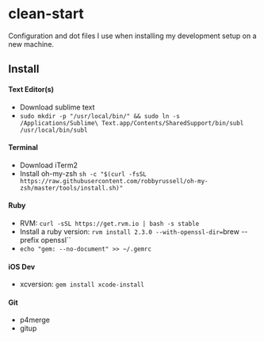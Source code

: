 # clean-start

Configuration and dot files I use when installing my development setup on a new machine.

## Install

#### Text Editor(s)
- Download sublime text
- `sudo mkdir -p "/usr/local/bin/" && sudo ln -s /Applications/Sublime\ Text.app/Contents/SharedSupport/bin/subl /usr/local/bin/subl`

#### Terminal
- Download iTerm2
- Install oh-my-zsh `sh -c "$(curl -fsSL https://raw.githubusercontent.com/robbyrussell/oh-my-zsh/master/tools/install.sh)"`

#### Ruby
- RVM: `curl -sSL https://get.rvm.io | bash -s stable`
- Install a ruby version: `rvm install 2.3.0 --with-openssl-dir=`brew --prefix openssl``
- `echo "gem: --no-document" >> ~/.gemrc`

#### iOS Dev
- xcversion: `gem install xcode-install`

#### Git
- p4merge
- gitup

